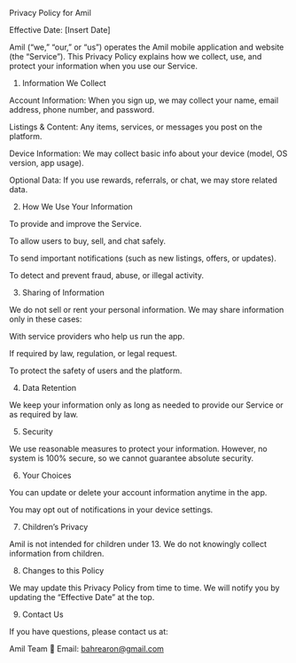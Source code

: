 Privacy Policy for Amil

Effective Date: [Insert Date]

Amil (“we,” “our,” or “us”) operates the Amil mobile application and website (the “Service”). This Privacy Policy explains how we collect, use, and protect your information when you use our Service.

1. Information We Collect

Account Information: When you sign up, we may collect your name, email address, phone number, and password.

Listings & Content: Any items, services, or messages you post on the platform.

Device Information: We may collect basic info about your device (model, OS version, app usage).

Optional Data: If you use rewards, referrals, or chat, we may store related data.

2. How We Use Your Information

To provide and improve the Service.

To allow users to buy, sell, and chat safely.

To send important notifications (such as new listings, offers, or updates).

To detect and prevent fraud, abuse, or illegal activity.

3. Sharing of Information

We do not sell or rent your personal information.
We may share information only in these cases:

With service providers who help us run the app.

If required by law, regulation, or legal request.

To protect the safety of users and the platform.

4. Data Retention

We keep your information only as long as needed to provide our Service or as required by law.

5. Security

We use reasonable measures to protect your information. However, no system is 100% secure, so we cannot guarantee absolute security.

6. Your Choices

You can update or delete your account information anytime in the app.

You may opt out of notifications in your device settings.

7. Children’s Privacy

Amil is not intended for children under 13. We do not knowingly collect information from children.

8. Changes to this Policy

We may update this Privacy Policy from time to time. We will notify you by updating the “Effective Date” at the top.

9. Contact Us

If you have questions, please contact us at:

Amil Team
📧 Email: bahrearon@gmail.com
